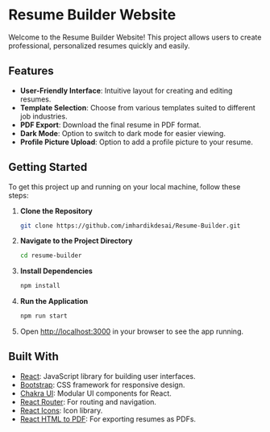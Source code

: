 # Resume Builder Website

Welcome to the Resume Builder Website! This project allows users to create professional, personalized resumes quickly and easily.

## Features

- **User-Friendly Interface**: Intuitive layout for creating and editing resumes.
- **Template Selection**: Choose from various templates suited to different job industries.
- **PDF Export**: Download the final resume in PDF format.
- **Dark Mode**: Option to switch to dark mode for easier viewing.
- **Profile Picture Upload**: Option to add a profile picture to your resume.

## Getting Started

To get this project up and running on your local machine, follow these steps:

1. **Clone the Repository**  
   ```bash
   git clone https://github.com/imhardikdesai/Resume-Builder.git
   ```

2. **Navigate to the Project Directory**  
   ```bash
   cd resume-builder
   ```

3. **Install Dependencies**  
   ```bash
   npm install
   ```

4. **Run the Application**  
   ```bash
   npm run start
   ```

5. Open [http://localhost:3000](http://localhost:3000) in your browser to see the app running.

## Built With

- [React](https://reactjs.org/): JavaScript library for building user interfaces.
- [Bootstrap](https://getbootstrap.com/): CSS framework for responsive design.
- [Chakra UI](https://chakra-ui.com/): Modular UI components for React.
- [React Router](https://reactrouter.com/): For routing and navigation.
- [React Icons](https://react-icons.github.io/react-icons/): Icon library.
- [React HTML to PDF](https://www.npmjs.com/package/react-html-to-pdf): For exporting resumes as PDFs.
